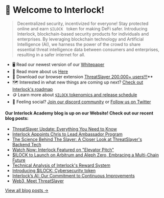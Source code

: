 # 👋 Welcome to Interlock!

> Decentralized security, incentivized for everyone! Stay protected online and earn ``$ILOCK `` token for making DeFi safer. Introducing Interlock, blockchain-based security products for individuals and enterprises. By leveraging blockchain technology and Artificial Intelligence (AI), we harness the power of the crowd to share essential threat intelligence data between consumers and enterprises,
resulting in a safer internet for all.

* 🖥️ Read our newest version of our [Whitepaper](https://www.interlock.network/whitepaper)
* :book: Read more about us [Here](https://docs.interlock.network/)
* :jigsaw: Download our browser extension [ThreatSlayer 200,000+ users!!!](https://chrome.google.com/webstore/detail/threatslayer/mgcmocglffknmbhhfjihifeldhghihpj)** 
* 🗺️ Interested in what new things are coming up next? [Check out Interlock's roadmap](https://www.interlock.network/whitepaper#Roadmap) 
* 🪙 Learn more about [`$ILOCK` tokenomics and release schedule](https://docs.interlock.network/token/supply.html)
* 🦩 Feeling social? [Join our discord community](https://bit.ly/intldiscord) or [Follow us on Twitter](https://bit.ly/ilocktwitter)

#### Our Interlock Academy blog is up on our Website! Check out our recent blog posts:

- [ThreatSlayer Update: Everything You Need to Know](https://www.interlock.network/blog/threatslayer-update-everything-you-need-to-know)
- [Interlock Appoints Chris to Lead Ambassador Program](https://www.interlock.network/blog/interlock-appoints-chris-to-lead-ambassador-program)
- [The Science Behind The Slayer: A Closer Look at ThreatSlayer's Backend Tech](https://www.interlock.network/blog/the-science-behind-the-slayer-a-closer-look-at-threatslayers-backend-tech)
- [Watch Now: Interlock Featured on "Elevator Pitch"](https://www.interlock.network/blog/watch-now-interlock-featured-on-elevator-pitch)
- [$ILOCK to Launch on Arbitrum and Aleph Zero, Embracing a Multi-Chain Future](https://www.interlock.network/blog/ilock-to-launch-on-arbitrum-and-aleph-zero-embracing-a-multi-chain-future)
- [Technical Analysis of Interlock's Reward System](https://www.interlock.network/post/ilock-technical-analysis-of-interlocks-reward-system)
- [Introducing $ILOCK: Cybersecurity token](https://www.interlock.network/post/introducing-ilock-cybersecurity-token)
- [Interlock’s AI: Our Commitment to Continuous Improvements](https://www.interlock.network/post/interlocks-ai-our-commitment-to-continuous-improvements)
- [Web3, Meet ThreatSlayer](https://www.interlock.network/post/web-3-meet-threatslayer)

[View all blog posts &rarr;](https://www.interlock.network/blogs)
